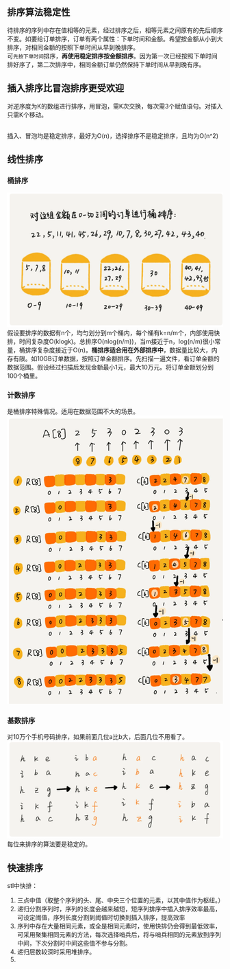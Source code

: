 ## 排序算法稳定性
待排序的序列中存在值相等的元素，经过排序之后，相等元素之间原有的先后顺序不变。如要给订单排序，订单有两个属性：下单时间和金额。希望按金额从小到大排序，对相同金额的按照下单时间从早到晚排序。  
可`先按下单时间`排序，__再使用稳定排序按金额排序__。因为第一次已经按照下单时间排好序了，第二次排序中，相同金额订单仍然保持下单时间从早到晚有序。  

## 插入排序比冒泡排序更受欢迎
对逆序度为K的数组进行排序，用冒泡，需K次交换，每次需3个赋值语句。对插入只需K个移动。

##
插入、冒泡均是稳定排序，最好为O(n)，选择排序不是稳定排序，且均为O(n^2)

## 线性排序
### 桶排序
![](./图片/桶排序.png)  
假设要排序的数据有n个，均匀划分到m个桶内，每个桶有k=n/m个，内部使用快排，时间复杂度O(klogk)。总排序O(nlog(n/m))，当m接近于n，log(n/m)很小常量，桶排序复杂度接近于O(n)。__桶排序适合用在外部排序中__，数据量比较大，内存有限。如10GB订单数据，按照订单金额排序。先扫描一遍文件，看订单金额的数据范围。假设经过扫描后发现金额最小1元，最大10万元。将订单金额划分到100个桶里。
### 计数排序
是桶排序特殊情况。适用在数据范围不大的场景。  
![](./图片/计数排序.png)  
### 基数排序
对10万个手机号码排序，如果前面几位a比b大，后面几位不用看了。  
![](./图片/基数排序.png)  
每位来排序的算法要是稳定的。

## 快速排序
stl中快排：
1. 三点中值（取整个序列的头、尾、中央三个位置的元素，以其中值作为枢纽。）
2. 递归分割序列时，序列的长度会越来越短，短序列排序中插入排序效率最高，可设定阈值，序列长度分割到阈值时切换到插入排序，提高效率
3. 序列中存在大量相同元素，或全是相同元素时，使用快排仍会得到最低效率，可采用聚集相同元素的方法，每次选择哨兵后，将与哨兵相同的元素放到序列中间，下次分割时中间这些值不参与分割。
4. 递归层数较深时采用堆排序。  
5. 